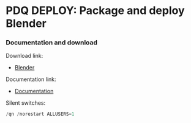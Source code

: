 # PDQ DEPLOY: Package and deploy Blender
### Documentation and download
Download link:

* [Blender](https://www.blender.org/)

Documentation link:

* [Documentation](https://docs.blender.org/manual/en/latest/getting_started/installing/windows.html#install-from-windows-installer-file)

Silent switches:
```powershell
/qn /norestart ALLUSERS=1
```